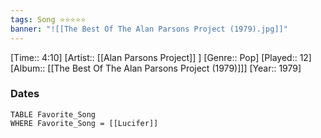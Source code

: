 ```yaml
---
tags: Song ⭐⭐⭐⭐⭐ 
banner: "![[The Best Of The Alan Parsons Project (1979).jpg]]"
---
```

[Time:: 4:10]
[Artist:: [[Alan Parsons Project]] ]
[Genre:: Pop]
[Played:: 12]
[Album:: [[The Best Of The Alan Parsons Project (1979)]]]
[Year:: 1979]
### Dates
````dataview
TABLE Favorite_Song
WHERE Favorite_Song = [[Lucifer]]
````